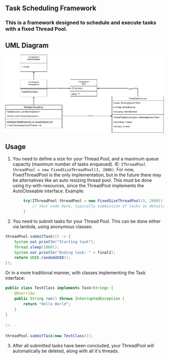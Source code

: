 ## Task Scheduling Framework

### This is a framework designed to schedule and execute tasks with a fixed Thread Pool.

## UML Diagram

![UML Diagram](./diagrams/TaskFrameworkDiagram.png)

## Usage

1. You need to define a size for your Thread Pool, and a maximum queue capacity (maximum number of tasks enqueued).
IE: `IThreadPool threadPool = new FixedSizeThreadPool(3, 2000)`. For now, FixedThreadPool is the only implementation,
but in the future there may be alternatives like an auto resizing thread pool. This must be done using try-with-resources, since the ThreadPool implements the AutoCloseable interface.
Example:
```java
        try(IThreadPool threadPool = new FixedSizeThreadPool(3, 2000)) {
            // Your code here, tipically submission of tasks as detailed below.  
        } 
```
2. You need to submit tasks for your Thread Pool. This can be done either via lambda, using anonymous
classes:
```java
threadPool.submitTask(() -> {
    System.out.println("Starting task");
    Thread.sleep(1000l);
    System.out.println("Ending task: " + finalI);
    return UUID.randomUUID();
});
```
Or in a more traditional manner, with classes implementing the Task interface:
```java
public class TestClass implements Task<String> {
    @Override
    public String run() throws InterruptedException {
        return "Hello World";
    }
}

//...

threadPool.submitTask(new TestClass());

```
3. After all submitted tasks have been concluded, your ThreadPool will automatically be deleted, along with all it's threads.
